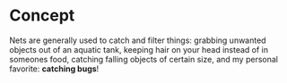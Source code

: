 # Concept
Nets are generally used to catch and filter things: grabbing unwanted objects out of an aquatic tank, keeping hair on your head instead of in someones food, catching falling objects of certain size, and my personal favorite: **catching bugs**!